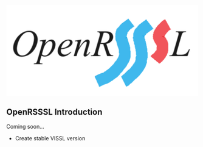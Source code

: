 <img src="OpenRSSSL.png" width="900" div align=center />

## OpenRSSSL Introduction

Coming soon...


* Create stable VISSL version